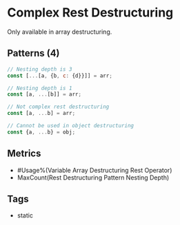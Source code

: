 # Complex Rest Destructuring

Only available in array destructuring.

## Patterns (4)

```js
// Nesting depth is 3
const [...[a, {b, c: {d}}]] = arr;

// Nesting depth is 1
const [a, ...[b]] = arr;

// Not complex rest destructuring
const [a, ...b] = arr;

// Cannot be used in object destructuring
const {a, ...b} = obj;
```

## Metrics

* #Usage%(Variable Array Destructuring Rest Operator)
* MaxCount(Rest Destructuring Pattern Nesting Depth)

## Tags

* static
